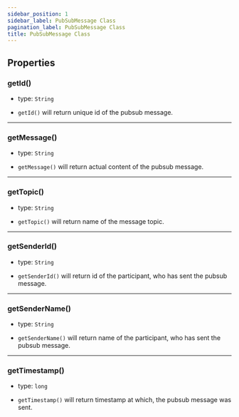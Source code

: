 ```yaml
---
sidebar_position: 1
sidebar_label: PubSubMessage Class
pagination_label: PubSubMessage Class
title: PubSubMessage Class
---
```


<div class="sdk-api-ref-only-h4">

## Properties

### getId()

- type: `String`

- `getId()` will return unique id of the pubsub message.

---

### getMessage()

- type: `String`

- `getMessage()` will return actual content of the pubsub message.

---

### getTopic()

- type: `String`

- `getTopic()` will return name of the  message topic.

---

### getSenderId()

- type: `String`

- `getSenderId()` will return id of the participant, who has sent the pubsub message.

---

### getSenderName()

- type: `String`

- `getSenderName()` will return name of the participant, who has sent the pubsub message.

---

### getTimestamp()

- type: `long`

- `getTimestamp()` will return timestamp at which, the pubsub message was sent.

</div>